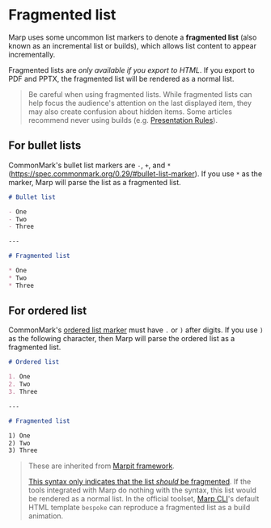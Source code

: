 # Fragmented list

Marp uses some uncommon list markers to denote a **fragmented list** (also known as an incremental list or builds), which allows list content to appear incrementally.

Fragmented lists are _only available if you export to HTML_. If you export to PDF and PPTX, the fragmented list will be rendered as a normal list.

> Be careful when using fragmented lists. While fragmented lists can help focus the audience's attention on the last displayed item, they may also create confusion about hidden items. Some articles recommend never using builds (e.g. [Presentation Rules](http://www.jilles.net/perma/2020/06/05/presentation-rules.html)).

## For bullet lists

CommonMark's bullet list markers are `-`, `+`, and `*` (https://spec.commonmark.org/0.29/#bullet-list-marker). If you use `*` as the marker, Marp will parse the list as a fragmented list.

<!-- prettier-ignore-start -->

```markdown
# Bullet list

- One
- Two
- Three

---

# Fragmented list

* One
* Two
* Three
```

<!-- prettier-ignore-end -->

## For ordered list

CommonMark's [ordered list marker](https://spec.commonmark.org/0.29/#ordered-list-marker) must have `.` or `)` after digits. If you use `)` as the following character, then Marp will parse the ordered list as a fragmented list.

<!-- prettier-ignore-start -->

```markdown
# Ordered list

1. One
2. Two
3. Three

---

# Fragmented list

1) One
2) Two
3) Three
```

<!-- prettier-ignore-end -->

> These are inherited from [Marpit framework](https://marpit.marp.app/fragmented-list).
>
> [This syntax only indicates that the list _should_ be fragmented](https://marpit.marp.app/fragmented-list?id=rendering). If the tools integrated with Marp do nothing with the syntax, this list would be rendered as a normal list. In the official toolset, [Marp CLI](https://github.com/marp-team/marp-cli)'s default HTML template `bespoke` can reproduce a fragmented list as a build animation.
